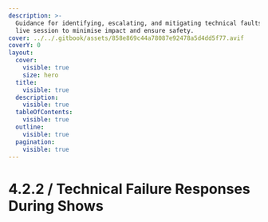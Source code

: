 ```yaml
---
description: >-
  Guidance for identifying, escalating, and mitigating technical faults during a
  live session to minimise impact and ensure safety.
cover: ../../.gitbook/assets/858e869c44a78087e92478a5d4dd5f77.avif
coverY: 0
layout:
  cover:
    visible: true
    size: hero
  title:
    visible: true
  description:
    visible: true
  tableOfContents:
    visible: true
  outline:
    visible: true
  pagination:
    visible: true
---
```


# 4.2.2 / Technical Failure Responses During Shows

